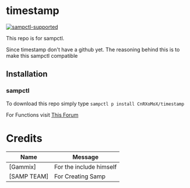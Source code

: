 # timestamp
[![sampctl-supported](https://shields.southcla.ws/badge/sampctl-SampBcrypt-2f2f2f.svg)](https://github.com/CnRXoMoX/timestamp)

This repo is for sampctl.

Since timestamp don't have a github yet.
The reasoning behind this is to make this sampctl compatible

## Installation
### sampctl
To download this repo simply type 
`sampctl p install CnRXoMoX/timestamp`

For Functions visit [This Forum](https://forum.sa-mp.com/showthread.php?t=663394)

# Credits
Name | Message
--- | --- |
[Gammix] | For the include himself
[SAMP TEAM] | For Creating Samp

